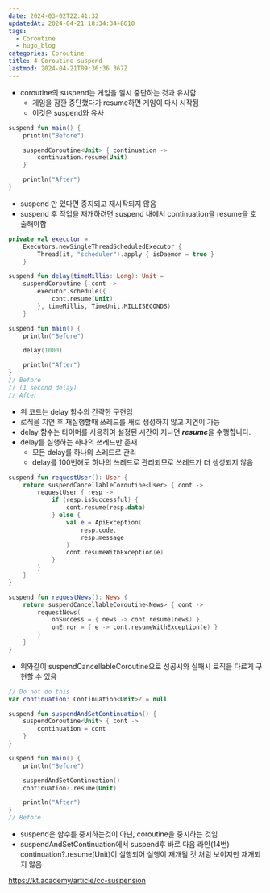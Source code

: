 ```yaml
---
date: 2024-03-02T22:41:32
updatedAt: 2024-04-21 18:34:34+8610
tags:
  - Coroutine
  - hugo_blog
categories: Coroutine
title: 4-Coroutine suspend
lastmod: 2024-04-21T09:36:36.367Z
---
```

* coroutine의 suspend는 게임을 일시 중단하는 것과 유사함
  * 게임을 잠깐 중단했다가 resume하면 게임이 다시 시작됨
  * 이것은 suspend와 유사

```kotlin
suspend fun main() {
    println("Before")

    suspendCoroutine<Unit> { continuation ->
        continuation.resume(Unit)
    }

    println("After")
}
```

* suspend 만 있다면 중지되고 재시작되지 않음
* suspend 후 작업을 재개하려면 suspend 내에서 continuation을 resume을 호출해야함

```kotlin
private val executor =
    Executors.newSingleThreadScheduledExecutor {
        Thread(it, "scheduler").apply { isDaemon = true }
    }

suspend fun delay(timeMillis: Long): Unit =
    suspendCoroutine { cont ->
        executor.schedule({
            cont.resume(Unit)
        }, timeMillis, TimeUnit.MILLISECONDS)
    }

suspend fun main() {
    println("Before")

    delay(1000)

    println("After")
}
// Before
// (1 second delay)
// After
```

* 위 코드는 delay 함수의 간략한 구현임
* 로직을 지연 후  재실행할때 쓰레드를 새로 생성하지 않고 지연이 가능
* delay 함수는 타이머를 사용하여 설정된 시간이 지나면 ***resume***을 수행합니다.
* delay를 실행하는 하나의 쓰레드만 존재
  * 모든 delay를 하나의 스레드로 관리
  * delay를 100번해도 하나의 쓰레드로 관리되므로 쓰레드가 더 생성되지 않음

```kotlin
suspend fun requestUser(): User {
    return suspendCancellableCoroutine<User> { cont ->
        requestUser { resp ->
            if (resp.isSuccessful) {
                cont.resume(resp.data)
            } else {
                val e = ApiException(
                    resp.code,
                    resp.message
                )
                cont.resumeWithException(e)
            }
        }
    }
}

suspend fun requestNews(): News {
    return suspendCancellableCoroutine<News> { cont ->
        requestNews(
            onSuccess = { news -> cont.resume(news) },
            onError = { e -> cont.resumeWithException(e) }
        )
    }
}
```

* 위와같이 suspendCancellableCoroutine으로 성공시와 실패시 로직을 다르게 구현할 수 있음

```kotlin
// Do not do this
var continuation: Continuation<Unit>? = null

suspend fun suspendAndSetContinuation() {
    suspendCoroutine<Unit> { cont ->
        continuation = cont
    }
}

suspend fun main() {
    println("Before")

    suspendAndSetContinuation()
    continuation?.resume(Unit)

    println("After")
}
// Before
```

* suspend은 함수를 중지하는것이 아닌, coroutine을 중지하는 것임
* suspendAndSetContinuation에서 suspend후 바로 다음 라인(14번) continuation?.resume(Unit)이 실행되어 실행이 재개될 것 처럼 보이지만 재개되지 않음

https://kt.academy/article/cc-suspension
